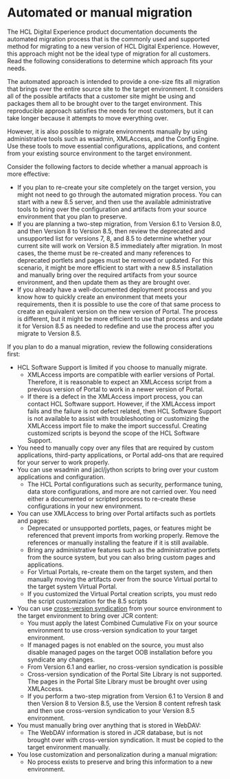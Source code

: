 # Automated or manual migration

The HCL Digital Experience product documentation documents the automated migration process that is the commonly used and supported method for migrating to a new version of HCL Digital Experience. However, this approach might not be the ideal type of migration for all customers. Read the following considerations to determine which approach fits your needs.

The automated approach is intended to provide a one-size fits all migration that brings over the entire source site to the target environment. It considers all of the possible artifacts that a customer site might be using and packages them all to be brought over to the target environment. This reproducible approach satisfies the needs for most customers, but it can take longer because it attempts to move everything over.

However, it is also possible to migrate environments manually by using administrative tools such as wsadmin, XMLAccess, and the Config Engine. Use these tools to move essential configurations, applications, and content from your existing source environment to the target environment.

Consider the following factors to decide whether a manual approach is more effective:

-   If you plan to re-create your site completely on the target version, you might not need to go through the automated migration process. You can start with a new 8.5 server, and then use the available administrative tools to bring over the configuration and artifacts from your source environment that you plan to preserve.
-   If you are planning a two-step migration, from Version 6.1 to Version 8.0, and then Version 8 to Version 8.5, then review the deprecated and unsupported list for versions 7, 8, and 8.5 to determine whether your current site will work on Version 8.5 immediately after migration. In most cases, the theme must be re-created and many references to deprecated portlets and pages must be removed or updated. For this scenario, it might be more efficient to start with a new 8.5 installation and manually bring over the required artifacts from your source environment, and then update them as they are brought over.
-   If you already have a well-documented deployment process and you know how to quickly create an environment that meets your requirements, then it is possible to use the core of that same process to create an equivalent version on the new version of Portal. The process is different, but it might be more efficient to use that process and update it for Version 8.5 as needed to redefine and use the process after you migrate to Version 8.5.

If you plan to do a manual migration, review the following considerations first:

-   HCL Software Support is limited if you choose to manually migrate.
    -   XMLAccess imports are compatible with earlier versions of Portal. Therefore, it is reasonable to expect an XMLAccess script from a previous version of Portal to work in a newer version of Portal.
    -   If there is a defect in the XMLAccess import process, you can contact HCL Software support. However, if the XMLAccess import fails and the failure is not defect related, then HCL Software Support is not available to assist with troubleshooting or customizing the XMLAccess import file to make the import successful. Creating customized scripts is beyond the scope of the HCL Software Support.
-   You need to manually copy over any files that are required by custom applications, third-party applications, or Portal add-ons that are required for your server to work properly.
-   You can use wsadmin and jacl/jython scripts to bring over your custom applications and configuration.
    -   The HCL Portal configurations such as security, performance tuning, data store configurations, and more are not carried over. You need either a documented or scripted process to re-create these configurations in your new environment.
-   You can use XMLAccess to bring over Portal artifacts such as portlets and pages:
    -   Deprecated or unsupported portlets, pages, or features might be referenced that prevent imports from working properly. Remove the references or manually installing the feature if it is still available.
    -   Bring any administrative features such as the administrative portlets from the source system, but you can also bring custom pages and applications.
    -   For Virtual Portals, re-create them on the target system, and then manually moving the artifacts over from the source Virtual portal to the target system Virtual Portal.
    -   If you customized the Virtual Portal creation scripts, you must redo the script customization for the 8.5 scripts
-   You can use [cross-version syndication](mig_content_options_cross-version.md#) from your source environment to the target environment to bring over JCR content:
    -   You must apply the latest Combined Cumulative Fix on your source environment to use cross-version syndication to your target environment.
    -   If managed pages is not enabled on the source, you must also disable managed pages on the target OOB installation before you syndicate any changes.
    -   From Version 6.1 and earlier, no cross-version syndication is possible
    -   Cross-version syndication of the Portal Site Library is not supported. The pages in the Portal Site Library must be brought over using XMLAccess.
    -   If you perform a two-step migration from Version 6.1 to Version 8 and then Version 8 to Version 8.5, use the Version 8 content refresh task and then use cross-version syndication to your Version 8.5 environment.
-   You must manually bring over anything that is stored in WebDAV:
    -   The WebDAV information is stored in JCR database, but is not brought over with cross-version syndication. It must be copied to the target environment manually.
-   You lose customization and personalization during a manual migration:
    -   No process exists to preserve and bring this information to a new environment.


